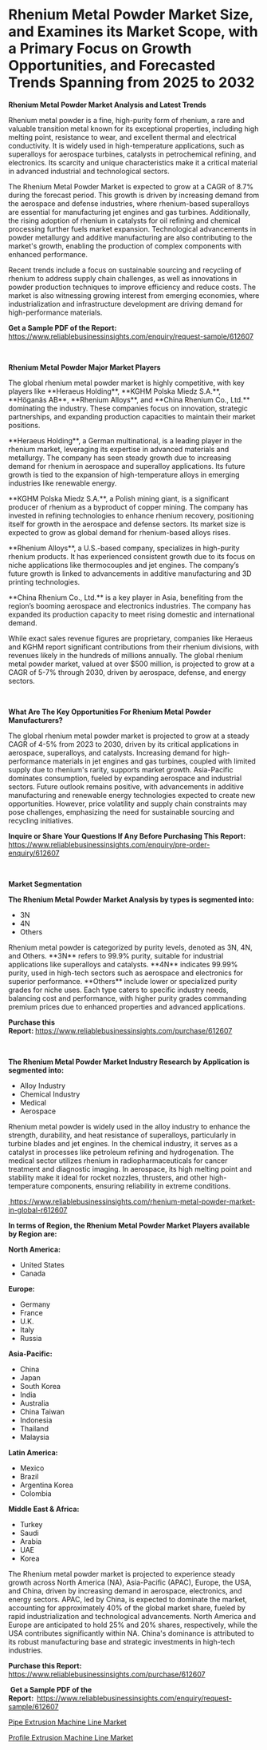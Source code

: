 <p><h1>Rhenium Metal Powder Market Size, and Examines its Market Scope, with a Primary Focus on Growth Opportunities, and Forecasted Trends Spanning from 2025 to 2032</h1></p><p><strong>Rhenium Metal Powder Market Analysis and Latest Trends</strong></p>
<p><p>Rhenium metal powder is a fine, high-purity form of rhenium, a rare and valuable transition metal known for its exceptional properties, including high melting point, resistance to wear, and excellent thermal and electrical conductivity. It is widely used in high-temperature applications, such as superalloys for aerospace turbines, catalysts in petrochemical refining, and electronics. Its scarcity and unique characteristics make it a critical material in advanced industrial and technological sectors.</p><p>The Rhenium Metal Powder Market is expected to grow at a CAGR of 8.7% during the forecast period. This growth is driven by increasing demand from the aerospace and defense industries, where rhenium-based superalloys are essential for manufacturing jet engines and gas turbines. Additionally, the rising adoption of rhenium in catalysts for oil refining and chemical processing further fuels market expansion. Technological advancements in powder metallurgy and additive manufacturing are also contributing to the market's growth, enabling the production of complex components with enhanced performance.</p><p>Recent trends include a focus on sustainable sourcing and recycling of rhenium to address supply chain challenges, as well as innovations in powder production techniques to improve efficiency and reduce costs. The market is also witnessing growing interest from emerging economies, where industrialization and infrastructure development are driving demand for high-performance materials.</p></p>
<p><strong>Get a Sample PDF of the Report:&nbsp;</strong> <a href="https://www.reliablebusinessinsights.com/enquiry/request-sample/612607?utm_campaign=950&utm_medium=2&utm_source=Github&utm_content=ia&utm_term=20012025&utm_id=rhenium-metal-powder">https://www.reliablebusinessinsights.com/enquiry/request-sample/612607</a></p>
<p>&nbsp;</p>
<p><strong>Rhenium Metal Powder Major Market Players</strong></p>
<p><p>The global rhenium metal powder market is highly competitive, with key players like **Heraeus Holding**, **KGHM Polska Miedz S.A.**, **Höganäs AB**, **Rhenium Alloys**, and **China Rhenium Co., Ltd.** dominating the industry. These companies focus on innovation, strategic partnerships, and expanding production capacities to maintain their market positions.</p><p>**Heraeus Holding**, a German multinational, is a leading player in the rhenium market, leveraging its expertise in advanced materials and metallurgy. The company has seen steady growth due to increasing demand for rhenium in aerospace and superalloy applications. Its future growth is tied to the expansion of high-temperature alloys in emerging industries like renewable energy.</p><p>**KGHM Polska Miedz S.A.**, a Polish mining giant, is a significant producer of rhenium as a byproduct of copper mining. The company has invested in refining technologies to enhance rhenium recovery, positioning itself for growth in the aerospace and defense sectors. Its market size is expected to grow as global demand for rhenium-based alloys rises.</p><p>**Rhenium Alloys**, a U.S.-based company, specializes in high-purity rhenium products. It has experienced consistent growth due to its focus on niche applications like thermocouples and jet engines. The company’s future growth is linked to advancements in additive manufacturing and 3D printing technologies.</p><p>**China Rhenium Co., Ltd.** is a key player in Asia, benefiting from the region’s booming aerospace and electronics industries. The company has expanded its production capacity to meet rising domestic and international demand.</p><p>While exact sales revenue figures are proprietary, companies like Heraeus and KGHM report significant contributions from their rhenium divisions, with revenues likely in the hundreds of millions annually. The global rhenium metal powder market, valued at over $500 million, is projected to grow at a CAGR of 5-7% through 2030, driven by aerospace, defense, and energy sectors.</p></p>
<p>&nbsp;</p>
<p><strong>What Are The Key Opportunities For Rhenium Metal Powder Manufacturers?</strong></p>
<p><p>The global rhenium metal powder market is projected to grow at a steady CAGR of 4-5% from 2023 to 2030, driven by its critical applications in aerospace, superalloys, and catalysts. Increasing demand for high-performance materials in jet engines and gas turbines, coupled with limited supply due to rhenium's rarity, supports market growth. Asia-Pacific dominates consumption, fueled by expanding aerospace and industrial sectors. Future outlook remains positive, with advancements in additive manufacturing and renewable energy technologies expected to create new opportunities. However, price volatility and supply chain constraints may pose challenges, emphasizing the need for sustainable sourcing and recycling initiatives.</p></p>
<p><strong>Inquire or Share Your Questions If Any Before Purchasing This Report:</strong> <a href="https://www.reliablebusinessinsights.com/enquiry/pre-order-enquiry/612607?utm_campaign=950&utm_medium=2&utm_source=Github&utm_content=ia&utm_term=20012025&utm_id=rhenium-metal-powder">https://www.reliablebusinessinsights.com/enquiry/pre-order-enquiry/612607</a></p>
<p>&nbsp;</p>
<p><strong>Market Segmentation</strong></p>
<p><strong>The Rhenium Metal Powder Market Analysis by types is segmented into:</strong></p>
<p><ul><li>3N</li><li>4N</li><li>Others</li></ul></p>
<p><p>Rhenium metal powder is categorized by purity levels, denoted as 3N, 4N, and Others. **3N** refers to 99.9% purity, suitable for industrial applications like superalloys and catalysts. **4N** indicates 99.99% purity, used in high-tech sectors such as aerospace and electronics for superior performance. **Others** include lower or specialized purity grades for niche uses. Each type caters to specific industry needs, balancing cost and performance, with higher purity grades commanding premium prices due to enhanced properties and advanced applications.</p></p>
<p><strong>Purchase this Report:&nbsp;</strong><a href="https://www.reliablebusinessinsights.com/purchase/612607?utm_campaign=950&utm_medium=2&utm_source=Github&utm_content=ia&utm_term=20012025&utm_id=rhenium-metal-powder">https://www.reliablebusinessinsights.com/purchase/612607</a></p>
<p>&nbsp;</p>
<p><strong>The Rhenium Metal Powder Market Industry Research by Application is segmented into:</strong></p>
<p><ul><li>Alloy Industry</li><li>Chemical Industry</li><li>Medical</li><li>Aerospace</li></ul></p>
<p><p>Rhenium metal powder is widely used in the alloy industry to enhance the strength, durability, and heat resistance of superalloys, particularly in turbine blades and jet engines. In the chemical industry, it serves as a catalyst in processes like petroleum refining and hydrogenation. The medical sector utilizes rhenium in radiopharmaceuticals for cancer treatment and diagnostic imaging. In aerospace, its high melting point and stability make it ideal for rocket nozzles, thrusters, and other high-temperature components, ensuring reliability in extreme conditions.</p></p>
<p><a href="https://www.reliablebusinessinsights.com/rhenium-metal-powder-market-in-global-r612607?utm_campaign=950&utm_medium=2&utm_source=Github&utm_content=ia&utm_term=20012025&utm_id=rhenium-metal-powder">&nbsp;https://www.reliablebusinessinsights.com/rhenium-metal-powder-market-in-global-r612607</a></p>
<p><strong>In terms of Region, the Rhenium Metal Powder Market Players available by Region are:</strong></p>
<p>
    <p> <strong> North America: </strong>
        <ul>
            <li>United States</li>
            <li>Canada</li>
        </ul>
        </p> 
    <p> <strong> Europe: </strong>
        <ul>
            <li>Germany</li>
            <li>France</li>
            <li>U.K.</li>
            <li>Italy</li>
            <li>Russia</li>
        </ul>
        </p> 
    <p> <strong> Asia-Pacific: </strong>
        <ul>
            <li>China</li>
            <li>Japan</li>
            <li>South Korea</li>
            <li>India</li>
            <li>Australia</li>
            <li>China Taiwan</li>
            <li>Indonesia</li>
            <li>Thailand</li>
            <li>Malaysia</li>
        </ul>
        </p> 
    <p> <strong> Latin America: </strong>
        <ul>
            <li>Mexico</li>
            <li>Brazil</li>
            <li>Argentina Korea</li>
            <li>Colombia</li>
        </ul>
        </p> 
    <p> <strong> Middle East & Africa: </strong>
        <ul>
            <li>Turkey</li>
            <li>Saudi</li>
            <li>Arabia</li>
            <li>UAE</li>
            <li>Korea</li>
        </ul>
    </p>
    </p>
<p><p>The Rhenium metal powder market is projected to experience steady growth across North America (NA), Asia-Pacific (APAC), Europe, the USA, and China, driven by increasing demand in aerospace, electronics, and energy sectors. APAC, led by China, is expected to dominate the market, accounting for approximately 40% of the global market share, fueled by rapid industrialization and technological advancements. North America and Europe are anticipated to hold 25% and 20% shares, respectively, while the USA contributes significantly within NA. China's dominance is attributed to its robust manufacturing base and strategic investments in high-tech industries.</p></p>
<p><strong>Purchase this Report: </strong><a href="https://www.reliablebusinessinsights.com/purchase/612607?utm_campaign=950&utm_medium=2&utm_source=Github&utm_content=ia&utm_term=20012025&utm_id=rhenium-metal-powder">https://www.reliablebusinessinsights.com/purchase/612607</a></p>
<p>&nbsp;<strong>Get a Sample PDF of the Report:&nbsp;&nbsp;</strong><a href="https://www.reliablebusinessinsights.com/enquiry/request-sample/612607?utm_campaign=950&utm_medium=2&utm_source=Github&utm_content=ia&utm_term=20012025&utm_id=rhenium-metal-powder">https://www.reliablebusinessinsights.com/enquiry/request-sample/612607</a></p>
<p><strong></strong></p>
<p><p><a href="https://github.com/ryanbell8967/Market-Research-Report-List-1/blob/main/pipe-extrusion-machine-line-market.md?utm_campaign=950&utm_medium=2&utm_source=Github&utm_content=ia&utm_term=20012025&utm_id=rhenium-metal-powder">Pipe Extrusion Machine Line Market</a></p><p><a href="https://github.com/yoshih12/Market-Research-Report-List-4/blob/main/profile-extrusion-machine-line-market.md?utm_campaign=950&utm_medium=2&utm_source=Github&utm_content=ia&utm_term=20012025&utm_id=rhenium-metal-powder">Profile Extrusion Machine Line Market</a></p></p>